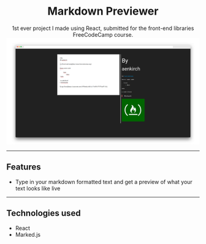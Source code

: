<h1 align="center">
    Markdown Previewer
</h1>

<p align="center">
    1st ever project I made using React, submitted for the front-end libraries <a src="http://freecodecamp.org">FreeCodeCamp</a> course.
    <img src="./screelyMarkdownPreviewer.png">
</p>

---

## Features

* Type in your markdown formatted text and get a preview of what your text looks like live

---

## Technologies used

* React
* Marked.js